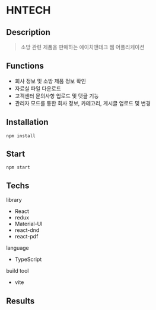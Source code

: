 # HNTECH

## Description

>소방 관련 제품을 판매하는 에이치앤테크 웹 어플리케이션

## Functions

* 회사 정보 및 소방 제품 정보 확인
* 자료실 파일 다운로드
* 고객센터 문의사항 업로드 및 댓글 기능
* 관리자 모드를 통한 회사 정보, 카테고리, 게시글 업로드 및 변경

## Installation

```shell
npm install
```

## Start

```shell
npm start
```

## Techs

library
* React
* redux
* Material-UI
* react-dnd
* react-pdf

language
* TypeScript
  
build tool
* vite

## Results


